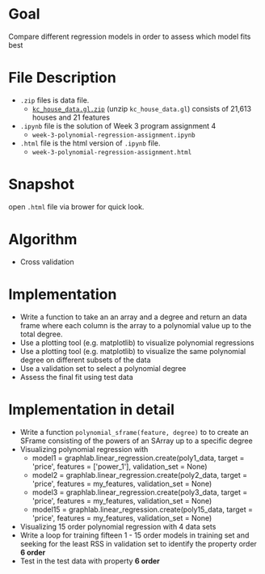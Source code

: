 # Goal
Compare different regression models in order to assess which model fits best
# File Description
- `.zip` files is data file.
  - [`kc_house_data.gl.zip`](https://github.com/SSQ/Coursera-UW-Machine-Learning-Regression/blob/master/Programming%20Assignment%201/kc_house_data.gl.zip) (unzip `kc_house_data.gl`) consists of 21,613 houses and 21 features
- `.ipynb` file is the solution of Week 3 program assignment 4
  - `week-3-polynomial-regression-assignment.ipynb`
- `.html` file is the html version of `.ipynb` file.
  - `week-3-polynomial-regression-assignment.html`
# Snapshot
open `.html` file via brower for quick look.
# Algorithm
- Cross validation
# Implementation
- Write a function to take an an array and a degree and return an data frame where each column is the array to a polynomial value up to the total degree.
- Use a plotting tool (e.g. matplotlib) to visualize polynomial regressions
- Use a plotting tool (e.g. matplotlib) to visualize the same polynomial degree on different subsets of the data
- Use a validation set to select a polynomial degree
- Assess the final fit using test data
# Implementation in detail
- Write a function `polynomial_sframe(feature, degree)` to to create an SFrame consisting of the powers of an SArray up to a specific degree
- Visualizing polynomial regression with 
  - model1 = graphlab.linear_regression.create(poly1_data, target = 'price', features = ['power_1'], validation_set = None)
  - model2 = graphlab.linear_regression.create(poly2_data, target = 'price', features = my_features, validation_set = None)
  - model3 = graphlab.linear_regression.create(poly3_data, target = 'price', features = my_features, validation_set = None)
  - model15 = graphlab.linear_regression.create(poly15_data, target = 'price', features = my_features, validation_set = None)
- Visualizing 15 order polynomial regression with 4 data sets
- Write a loop for training fifteen 1 - 15 order models in training set and seeking for the least RSS in validation set to identify the property order **6 order**
- Test in the test data with property **6 order**
